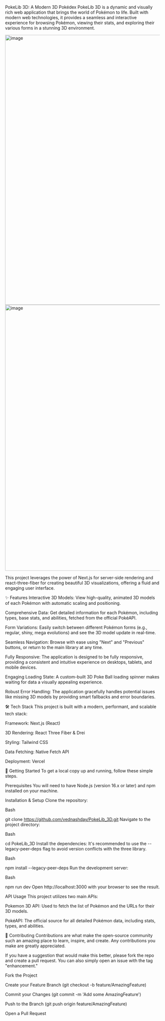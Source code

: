 PokeLib 3D: A Modern 3D Pokédex
PokeLib 3D is a dynamic and visually rich web application that brings the world of Pokémon to life. Built with modern web technologies, it provides a seamless and interactive experience for browsing Pokémon, viewing their stats, and exploring their various forms in a stunning 3D environment.

<img width="1919" height="879" alt="image" src="https://github.com/user-attachments/assets/7992eb91-d884-4810-823e-c0d735d31764" />
<img width="1919" height="866" alt="image" src="https://github.com/user-attachments/assets/c8d95f42-c806-4a81-bef4-eea5411f7afb" />


This project leverages the power of Next.js for server-side rendering and react-three-fiber for creating beautiful 3D visualizations, offering a fluid and engaging user interface.

✨ Features
Interactive 3D Models: View high-quality, animated 3D models of each Pokémon with automatic scaling and positioning.

Comprehensive Data: Get detailed information for each Pokémon, including types, base stats, and abilities, fetched from the official PokéAPI.

Form Variations: Easily switch between different Pokémon forms (e.g., regular, shiny, mega evolutions) and see the 3D model update in real-time.

Seamless Navigation: Browse with ease using "Next" and "Previous" buttons, or return to the main library at any time.

Fully Responsive: The application is designed to be fully responsive, providing a consistent and intuitive experience on desktops, tablets, and mobile devices.

Engaging Loading State: A custom-built 3D Poke Ball loading spinner makes waiting for data a visually appealing experience.

Robust Error Handling: The application gracefully handles potential issues like missing 3D models by providing smart fallbacks and error boundaries.

🛠️ Tech Stack
This project is built with a modern, performant, and scalable tech stack:

Framework: Next.js (React)

3D Rendering: React Three Fiber & Drei

Styling: Tailwind CSS

Data Fetching: Native Fetch API

Deployment: Vercel

🚀 Getting Started
To get a local copy up and running, follow these simple steps.

Prerequisites
You will need to have Node.js (version 16.x or later) and npm installed on your machine.

Installation & Setup
Clone the repository:

Bash

git clone https://github.com/vednashday/PokeLib_3D.git
Navigate to the project directory:

Bash

cd PokeLib_3D
Install the dependencies:
It's recommended to use the --legacy-peer-deps flag to avoid version conflicts with the three library.

Bash

npm install --legacy-peer-deps
Run the development server:

Bash

npm run dev
Open http://localhost:3000 with your browser to see the result.

API Usage
This project utilizes two main APIs:

Pokemon 3D API: Used to fetch the list of Pokémon and the URLs for their 3D models.

PokéAPI: The official source for all detailed Pokémon data, including stats, types, and abilities.

🤝 Contributing
Contributions are what make the open-source community such an amazing place to learn, inspire, and create. Any contributions you make are greatly appreciated.

If you have a suggestion that would make this better, please fork the repo and create a pull request. You can also simply open an issue with the tag "enhancement."

Fork the Project

Create your Feature Branch (git checkout -b feature/AmazingFeature)

Commit your Changes (git commit -m 'Add some AmazingFeature')

Push to the Branch (git push origin feature/AmazingFeature)

Open a Pull Request
